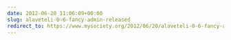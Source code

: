 ```yaml
---
date: 2012-06-20 11:06:09+00:00
slug: alaveteli-0-6-fancy-admin-released
redirect_to: https://www.mysociety.org/2012/06/20/alaveteli-0-6-fancy-admin-released/
---
```

